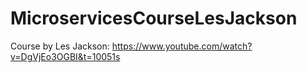 # MicroservicesCourseLesJackson

Course by Les Jackson:
https://www.youtube.com/watch?v=DgVjEo3OGBI&t=10051s
